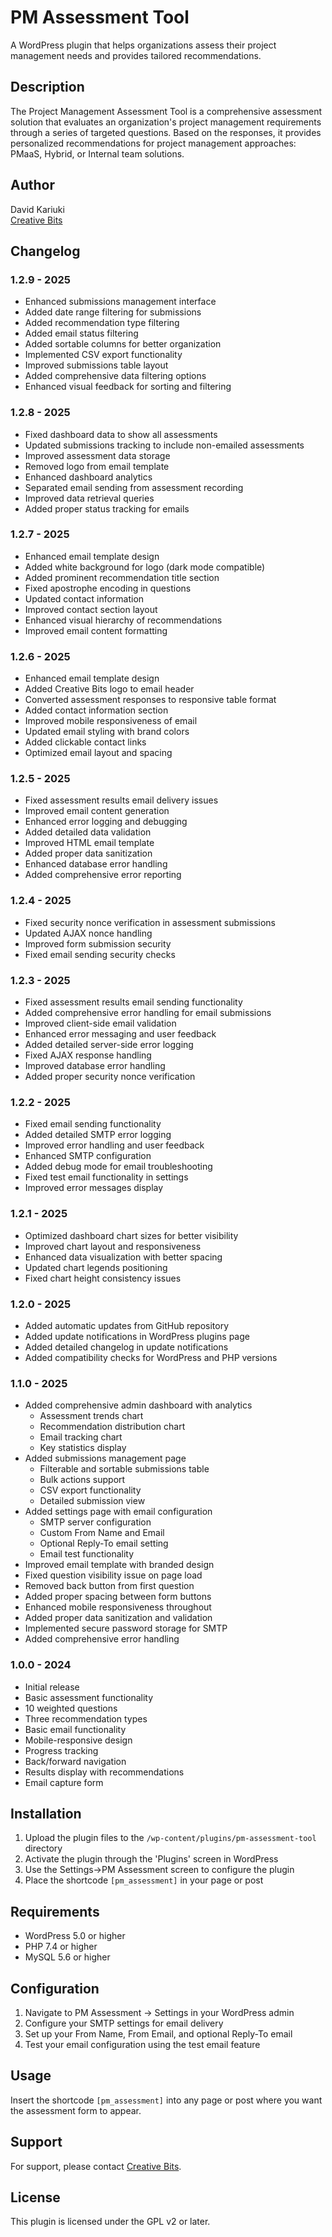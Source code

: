 # PM Assessment Tool

A WordPress plugin that helps organizations assess their project management needs and provides tailored recommendations.

## Description

The Project Management Assessment Tool is a comprehensive assessment solution that evaluates an organization's project management requirements through a series of targeted questions. Based on the responses, it provides personalized recommendations for project management approaches: PMaaS, Hybrid, or Internal team solutions.

## Author
David Kariuki  
[Creative Bits](https://creativebits.us)

## Changelog

### 1.2.9 - 2025
- Enhanced submissions management interface
- Added date range filtering for submissions
- Added recommendation type filtering
- Added email status filtering
- Added sortable columns for better organization
- Implemented CSV export functionality
- Improved submissions table layout
- Added comprehensive data filtering options
- Enhanced visual feedback for sorting and filtering

### 1.2.8 - 2025
- Fixed dashboard data to show all assessments
- Updated submissions tracking to include non-emailed assessments
- Improved assessment data storage
- Removed logo from email template
- Enhanced dashboard analytics
- Separated email sending from assessment recording
- Improved data retrieval queries
- Added proper status tracking for emails

### 1.2.7 - 2025
- Enhanced email template design
- Added white background for logo (dark mode compatible)
- Added prominent recommendation title section
- Fixed apostrophe encoding in questions
- Updated contact information
- Improved contact section layout
- Enhanced visual hierarchy of recommendations
- Improved email content formatting

### 1.2.6 - 2025
- Enhanced email template design
- Added Creative Bits logo to email header
- Converted assessment responses to responsive table format
- Added contact information section
- Improved mobile responsiveness of email
- Updated email styling with brand colors
- Added clickable contact links
- Optimized email layout and spacing

### 1.2.5 - 2025
- Fixed assessment results email delivery issues
- Improved email content generation
- Enhanced error logging and debugging
- Added detailed data validation
- Improved HTML email template
- Added proper data sanitization
- Enhanced database error handling
- Added comprehensive error reporting

### 1.2.4 - 2025
- Fixed security nonce verification in assessment submissions
- Updated AJAX nonce handling
- Improved form submission security
- Fixed email sending security checks

### 1.2.3 - 2025
- Fixed assessment results email sending functionality
- Added comprehensive error handling for email submissions
- Improved client-side email validation
- Enhanced error messaging and user feedback
- Added detailed server-side error logging
- Fixed AJAX response handling
- Improved database error handling
- Added proper security nonce verification

### 1.2.2 - 2025
- Fixed email sending functionality
- Added detailed SMTP error logging
- Improved error handling and user feedback
- Enhanced SMTP configuration
- Added debug mode for email troubleshooting
- Fixed test email functionality in settings
- Improved error messages display

### 1.2.1 - 2025
- Optimized dashboard chart sizes for better visibility
- Improved chart layout and responsiveness
- Enhanced data visualization with better spacing
- Updated chart legends positioning
- Fixed chart height consistency issues

### 1.2.0 - 2025
- Added automatic updates from GitHub repository
- Added update notifications in WordPress plugins page
- Added detailed changelog in update notifications
- Added compatibility checks for WordPress and PHP versions

### 1.1.0 - 2025
- Added comprehensive admin dashboard with analytics
  - Assessment trends chart
  - Recommendation distribution chart
  - Email tracking chart
  - Key statistics display
- Added submissions management page
  - Filterable and sortable submissions table
  - Bulk actions support
  - CSV export functionality
  - Detailed submission view
- Added settings page with email configuration
  - SMTP server configuration
  - Custom From Name and Email
  - Optional Reply-To email setting
  - Email test functionality
- Improved email template with branded design
- Fixed question visibility issue on page load
- Removed back button from first question
- Added proper spacing between form buttons
- Enhanced mobile responsiveness throughout
- Added proper data sanitization and validation
- Implemented secure password storage for SMTP
- Added comprehensive error handling

### 1.0.0 - 2024
- Initial release
- Basic assessment functionality
- 10 weighted questions
- Three recommendation types
- Basic email functionality
- Mobile-responsive design
- Progress tracking
- Back/forward navigation
- Results display with recommendations
- Email capture form

## Installation

1. Upload the plugin files to the `/wp-content/plugins/pm-assessment-tool` directory
2. Activate the plugin through the 'Plugins' screen in WordPress
3. Use the Settings->PM Assessment screen to configure the plugin
4. Place the shortcode `[pm_assessment]` in your page or post

## Requirements

- WordPress 5.0 or higher
- PHP 7.4 or higher
- MySQL 5.6 or higher

## Configuration

1. Navigate to PM Assessment -> Settings in your WordPress admin
2. Configure your SMTP settings for email delivery
3. Set up your From Name, From Email, and optional Reply-To email
4. Test your email configuration using the test email feature

## Usage

Insert the shortcode `[pm_assessment]` into any page or post where you want the assessment form to appear.

## Support

For support, please contact [Creative Bits](https://creativebits.us/contact-us/).

## License

This plugin is licensed under the GPL v2 or later.
